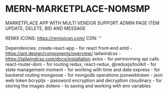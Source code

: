 # MERN-MARKETPLACE-NOMSMP

MARKETPLACE APP WITH MULTI VENDOR SUPPORT
ADMIN PAGE
ITEM UPDATE, DELETE, BID AND MESSAGE

REMIX ICONS:
https://remixicon.com/
CDN: '<link
    href="https://cdn.jsdelivr.net/npm/remixicon@4.1.0/fonts/remixicon.css"
    rel="stylesheet"
/>'

Dependencies:
create-react-app - for react front-end
antd - https://ant.design/components/overview/
tailwindcss - https://tailwindcss.com/docs/installation
axios - for permorming api calls
react-router-dom - for routing
redux, react-redux, @reduxjs/toolkit - for state management
moment - for working with time and date
express - for backend routing
mongoose - for mongodb operations
jsonwebtoken - json web token
bcryptjs - password encryption and decryption
cloudinary - for storing the images
dotenv - to saving and working with env variables
